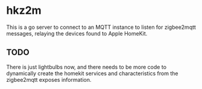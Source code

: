 # hkz2m

This is a go server to connect to an MQTT instance to listen for
zigbee2mqtt messages, relaying the devices found to Apple HomeKit.

## TODO

There is just lightbulbs now, and there needs to be more code to dynamically
create the homekit services and characteristics from the zigbee2mqtt exposes
information.
